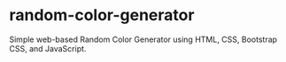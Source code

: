 # random-color-generator
Simple web-based Random Color Generator using HTML, CSS, Bootstrap CSS, and JavaScript.
